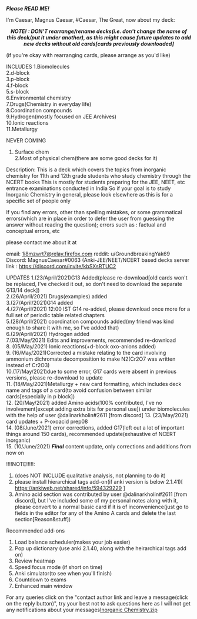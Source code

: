 <b><i>Please READ ME! </i></b>

I'm Caesar, Magnus Caesar, #Caesar, The Great, now about my deck: 

<p style="text-align:center">
  <b><i>NOTE! : DON'T rearrange/rename decks(i.e. don't change the name of this deck/put it under another), as this might cause future updates to add new decks without old cards[cards previously downloaded] </b></i>

  
(if you're okay with rearranging cards, please arrange as you'd like)
  
INCLUDES
1.Biomolecules  
2.d-block  
3.p-block  
4.f-block  
5.s-block  
6.Environmental chemistry   
7.Drugs(Chemistry in everyday life)  
8.Coordination compounds  
9.Hydrogen(mostly focused on JEE Archives)    
10.Ionic reactions  
11.Metallurgy  
 
NEVER COMING
1. Surface chem  
2.Most of physical chem(there are some good decks for it)

Description: 
This is a deck which covers the topics from inorganic chemistry for 11th and 12th grade students who study chemistry through the NCERT books
This is mostly for students preparing for the JEE, NEET, etc  entrance examinations conducted in India 
So if your goal is to study Inorganic Chemistry in general, please look elsewhere as this is for a specific set of people only

If you find any errors, other than spelling mistakes, or some grammatical errors(which are in place in order to defer the user from guessing the answer without reading the question);
errors such as : factual and conceptual errors, etc

please contact me about it at 

email: 1i8mzwrt7@relay.firefox.com
reddit: u/GroundbreakingYak69
Discord: MagnusCaesar#0063 (Anki-JEE/NEET/NCERT based decks server link : https://discord.com/invite/kbSXsRTUC2

UPDATES
1.(23/April/2021)G13 Added(please re-download[old cards won't be replaced, I've checked it out, so don't need to download the separate G13/14 deck])  
2.(26/April/2021) Drugs(examples) added  
3.(27/April/2021)G14 added  
4.(27/April/2021) 12:00 IST G14 re-added, please download once more for a full set of periodic table related chapters  
5.(28/April/2021) coordination compounds added(my friend was kind enough to share it with me, so I've added that)  
6.(29/April/2021) Hydrogen added  
7.(03/May/2021) Edits and improvements, recommended re-download  
8. (05/May/2021) Ionic reactions(+d-block oxo-anions added)  
9. (16/May/2021)Corrected a mistake relating to the card involving ammonium dichromate decomposition to make N2(Cr2O7 was written instead of Cr2O3)  
10.(17/May/2021)due to some error, G17 cards were absent in previous versions, please re-download to update   
11. (18/May/2021)Metallurgy + new card formatting, which includes deck name and tags of a card(to avoid confusion between similar cards[especially in p block])  
12. (20/May/2021) added Amino acids(100% contributed, I've no involvement[except adding extra bits for personal use]) under biomolecules with the help of user @dalinarkholin#2611 [from discord]
13. (23/May/2021) card updates + P-oxoacid prep08  
14. (08/June/2021) error corrections, added G17(left out a lot of important things around 150 cards), recommended update(exhaustive of NCERT inorganic)   
15. (10/June/2021) <b><i>Final</b></i> content update, only corrections and additions from now on  


!!!!NOTE!!!!!: 
1. (does NOT INCLUDE qualitative analysis, not planning to do it)  
2. please install hierarchical tags add-on(if anki version is below 2.1.41)[ https://ankiweb.net/shared/info/594329229 ]  
3. Amino acid section was contributed by user @dalinarkholin#2611 [from discord], but I've included some of my personal notes along with it, please convert to a normal basic card if it is of inconvenience(just go to fields in the editor for any of the Amino A cards and delete the last section[Reason&stuff])

Recommended add-ons
1. Load balance scheduler(makes your job easier)  
2. Pop up dictionary (use anki 2.1.40, along with the heirarchical tags add on)  
3. Review heatmap  
4. Speed focus mode (if short on time)  
5. Anki simulator(to see when you'll finish)  
6. Countdown to exams  
7. Enhanced main window   
 
For any queries click on the "contact author link and leave a message(click on the reply button)", try your best not to ask questions here as I will not get any notifications about your messages[Inorganic Chemistry.zip](https://github.com/MagnusCaesar/Inorganic-Chemistry-for-11th-and-12th-NCERT-JEE-NEET/files/7592778/Inorganic.Chemistry.zip)
